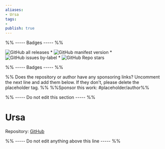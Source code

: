 ```yaml
---
aliases:
- Ursa
tags: 
- 
publish: true
---
```


%% ----- Badges ----- %%

![GitHub all releases](https://img.shields.io/github/downloads/obsidian-ezs/obsidian-ursa/total?color=573E7A&logo=github&style=for-the-badge) * ![GitHub manifest version](https://img.shields.io/github/manifest-json/v/obsidian-ezs/obsidian-ursa?color=573E7A&logo=github&style=for-the-badge) * ![GitHub issues by-label](https://img.shields.io/github/issues/obsidian-ezs/obsidian-ursa/help%20wanted?color=573E7A&logo=github&style=for-the-badge) * ![GitHub Repo stars](https://img.shields.io/github/stars/obsidian-ezs/obsidian-ursa?color=573E7A&logo=github&style=for-the-badge)

%% ----- Badges ----- %%

%% Does the repository or author have any sponsoring links? Uncomment the next line and add them below. If they don't, please delete the placeholder tag. %%
%%Sponsor this work: #placeholder/author%%

%% ----- Do not edit this section ----- %%

# Ursa

Repository: [GitHub](https://github.com/obsidian-ezs/obsidian-ursa)



%% ----- Do not edit anything above this line ----- %% 
